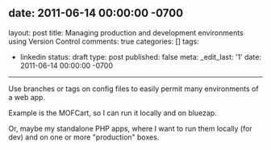 date: 2011-06-14 00:00:00 -0700
---
layout: post
title: Managing production and development environments using Version Control
comments: true
categories: []
tags:
- linkedin
status: draft
type: post
published: false
meta:
  _edit_last: '1'
date: 2011-06-14 00:00:00 -0700
---
Use branches or tags on config files to easily permit many environments of a web app.

Example is the MOFCart, so I can run it locally and on bluezap.

Or, maybe my standalone PHP apps, where I want to run them locally (for dev) and on one or more "production" boxes.
